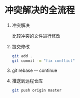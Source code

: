 # 冲突解决的全流程

1. 冲突解决

    比较冲突的文件进行修改

2. 提交修改

    ```sh
    git add .
    git commit -m "fix conflict"
    ```

3. git rebase -- continue

4. 推送到远程仓库

    ```sh
    git push origin master
    ```
